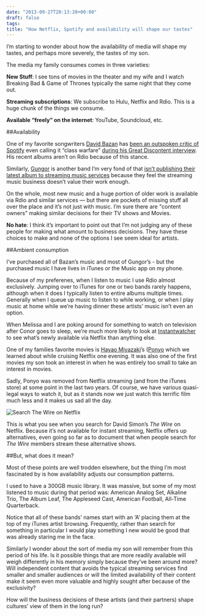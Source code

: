 ```yaml
---
date: "2013-09-27T20:13:20+00:00"
draft: false
tags: 
title: "How Netflix, Spotify and availability will shape our tastes"
---
```

I’m starting to wonder about how the availability of media will shape my tastes, and perhaps more severely, the tastes of my son.

The media my family consumes comes in three varieties:

**New Stuff**: I see tons of movies in the theater and my wife and I watch Breaking Bad & Game of Thrones typically the same night that they come out.

**Streaming subscriptions**: We subscribe to Hulu, Netflix and Rdio. This is a huge chunk of the things we consume.

**Available “freely” on the internet**: YouTube, Soundcloud, etc.

##Availability

One of my favorite songwriters [David Bazan](http://www.davidbazan.com/) has [been an outspoken critic of Spotify](https://twitter.com/davidbazan/status/303883219617587200) even calling it “class warfare” [during his Great Discontent interview](http://thegreatdiscontent.com/david-bazan). His recent albums aren’t on Rdio because of this stance.

Similarly, [Gungor](http://gungormusic.com/) is another band I’m very fond of that [isn’t publishing their latest album to streaming music services](https://twitter.com/gungormusic/status/382625594157985792) because they feel the streaming music business doesn’t value their work enough.

On the whole, most new music and a huge portion of older work is available via Rdio and similar services — but there are pockets of missing stuff all over the place and it’s not just with music. I’m sure there are "content owners" making similar decisions for their TV shows and Movies.

**No hate**: I think it’s important to point out that I’m not judging any of these people for making what amount to business decisions. They have these choices to make and none of the options I see seem ideal for artists.

##Ambient consumption

I’ve purchased all of Bazan’s music and most of Gungor’s - but the purchased music I have lives in iTunes or the Music app on my phone. 

Because of my preferenes, when I listen to music I use Rdio almost exclusively. Jumping over to iTunes for one or two bands rarely happens, although when it does I typically listen to entire albums multiple times. Generally when I queue up music to listen to while working, or when I play music at home while we’re having dinner these artists’ music isn’t even an option.

When Melissa and I are poking around for something to watch on television after Conor goes to sleep, we’re much more likely to look at [Instantwatcher](http://instantwatcher.com/) to see what’s newly available via Netflix than anything else.

One of my families favorite movies is [Hayao Miyazaki](http://letterboxd.com/director/hayao-miyazaki/)’s ([Ponyo](http://letterboxd.com/film/ponyo/) which we learned about while cruising Netflix one evening. It was also one of the first movies my son took an interest in when he was entirely too small to take an interest in movies.

Sadly, Ponyo was removed from Netflix streaming (and from the iTunes store) at some point in the last two years. Of course, we have various quasi-legal ways to watch it, but as it stands now we just watch this terrific film much less and it makes us sad all the day.

<img src="http://f.cl.ly/items/0Y2D310J0u06303q1m3k/Screen%20Shot%202013-09-25%20at%209.31.16%20AM.png" alt="Search The Wire on Netflix" />

This is what you see when you search for David Simon’s *The Wire* on Netflix. Because it’s not available for instant streaming, Netflix offers up alternatives, even going so far as to document that when people search for *The Wire* members stream these alternative shows.

##But, what does it mean?

Most of these points are well trodden elsewhere, but the thing I’m most fascinated by is how availability adjusts our consumption patterns.

I used to have a 300GB music library. It was massive, but some of my most listened to music during that period was: American Analog Set, Alkaline Trio, The Album Leaf, The Appleseed Cast, American Football, All-Time Quarterback.

Notice that all of these bands’ names start with an ‘A’ placing them at the top of my iTunes artist browsing. Frequently, rather than search for something in particular I would play something I new would be good that was already staring me in the face.

Similarly I wonder about the sort of media my son will remember from this period of his life. Is it possible things that are more readily available will weigh differently in his memory simply because they’ve been around more? Will independent content that avoids the typical streaming services find smaller and smaller audiences or will the limited availability of their content make it seem even more valuable and highly sought after because of the exclusivity?

How will the business decisions of these artists (and their partners) shape cultures’ view of them in the long run?	